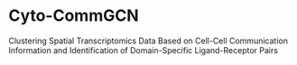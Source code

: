 # Cyto-CommGCN 
Clustering Spatial Transcriptomics Data Based on Cell-Cell Communication Information and Identification of Domain-Specific Ligand-Receptor Pairs
